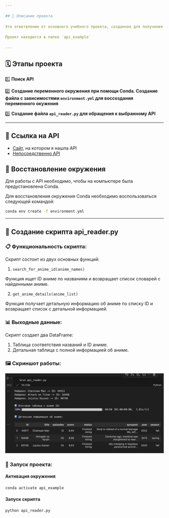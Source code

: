 ```yaml
---

## 📖 Описание проекта

Это ответвление от основного учебного проекта, созданное для получения навыков работы с API.

Проект находится в папке `api_example` 

---
```


## 🗓️ Этапы проекта

1️⃣ **Поиск  API**  

2️⃣ **Создание переменного окружения при помощи Conda. Создание файла  с зависимостями `environment.yml` для воссоздания переменного окужения**

3️⃣ **Создание файла `api_reader.py` для обращения к выбранному API**

---

## 🔗 Ссылка на API
*  [Сайт](https://mixedanalytics.com/blog/list-actually-free-open-no-auth-needed-apis/), на котором я нашла API
*  [Непосредственно API](https://jikan.moe/#features)

## 🚀 Восстановление окружения

Для работы с API необходимо, чтобы на компьютере была предустановлена Conda.

Для восстановления окружения Conda необходимо воспользоваться следующей командой:

```bash
conda env create -f environment.yml
```
---

## 🔧 Создание скрипта api_reader.py
### 📋 Функциональность скрипта:

Скрипт состоит из двух основных функций:

1. `search_for_anime_id(anime_names)`

Функция ищет ID аниме по названиям и возвращает список словарей с найденными аниме.

2. `get_anime_details(anime_list)`

Функция получает детальную информацию об аниме по списку ID и возвращает список с детальной информацией.

### 📊 Выходные данные:

Скрипт создает два DataFrame:
1. Таблица соответствия названий и ID аниме.
2. Детальная таблица с полной информацией об аниме.

### 🖼️ Скриншот работы:
![alt text](image.png)

### 🚀 Запуск проекта:
#### Активация окружения
`conda activate api_example`

#### Запуск скрипта
`python api_reader.py`
